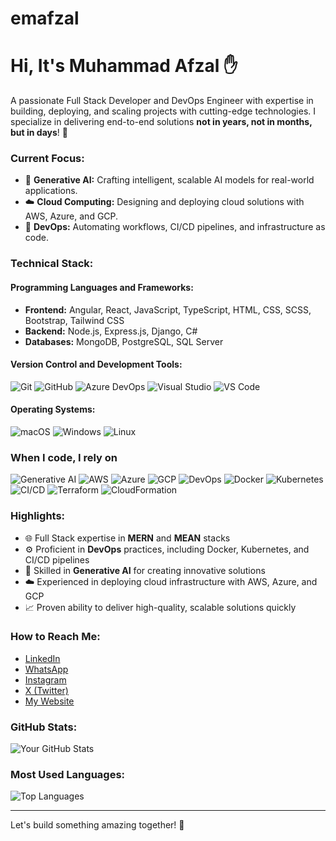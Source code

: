 # emafzal
# Hi, It's Muhammad Afzal ✋

A passionate Full Stack Developer and DevOps Engineer with expertise in building, deploying, and scaling projects with cutting-edge technologies. I specialize in delivering end-to-end solutions **not in years, not in months, but in days**! 🚀

### Current Focus:
- 🌟 **Generative AI:** Crafting intelligent, scalable AI models for real-world applications.
- ☁️ **Cloud Computing:** Designing and deploying cloud solutions with AWS, Azure, and GCP.
- 🔄 **DevOps:** Automating workflows, CI/CD pipelines, and infrastructure as code.

### Technical Stack:
#### Programming Languages and Frameworks:
- **Frontend:** Angular, React, JavaScript, TypeScript, HTML, CSS, SCSS, Bootstrap, Tailwind CSS
- **Backend:** Node.js, Express.js, Django, C#
- **Databases:** MongoDB, PostgreSQL, SQL Server

#### Version Control and Development Tools:
![Git](https://img.shields.io/badge/-Git-orange?logo=git&logoColor=white) ![GitHub](https://img.shields.io/badge/-GitHub-black?logo=github&logoColor=white) ![Azure DevOps](https://img.shields.io/badge/-Azure_DevOps-blue?logo=azure-devops&logoColor=white) ![Visual Studio](https://img.shields.io/badge/-Visual_Studio-purple?logo=visual-studio&logoColor=white) ![VS Code](https://img.shields.io/badge/-Visual_Studio_Code-blue?logo=visual-studio-code&logoColor=white)

#### Operating Systems:
![macOS](https://img.shields.io/badge/-macOS-black?logo=apple&logoColor=white) ![Windows](https://img.shields.io/badge/-Windows-blue?logo=windows&logoColor=white) ![Linux](https://img.shields.io/badge/-Linux-yellow?logo=linux&logoColor=white)

<h3>When I code, I rely on</h3>
<p>
  <img alt="Generative AI" src="https://img.shields.io/badge/-Generative%20AI-00b0d9?style=flat-square&logo=openai&logoColor=white" />
  <img alt="AWS" src="https://img.shields.io/badge/-AWS-FF9900?style=flat-square&logo=amazon-aws&logoColor=white" />
  <img alt="Azure" src="https://img.shields.io/badge/-Azure-0089D6?style=flat-square&logo=microsoft-azure&logoColor=white" />
  <img alt="GCP" src="https://img.shields.io/badge/-Google%20Cloud-4285F4?style=flat-square&logo=google-cloud&logoColor=white" />
  <img alt="DevOps" src="https://img.shields.io/badge/-DevOps-00A0B0?style=flat-square&logo=docker&logoColor=white" />
  <img alt="Docker" src="https://img.shields.io/badge/-Docker-2496ED?style=flat-square&logo=docker&logoColor=white" />
  <img alt="Kubernetes" src="https://img.shields.io/badge/-Kubernetes-326CE5?style=flat-square&logo=kubernetes&logoColor=white" />
  <img alt="CI/CD" src="https://img.shields.io/badge/-CI/CD-6DB33F?style=flat-square&logo=gitlab&logoColor=white" />
  <img alt="Terraform" src="https://img.shields.io/badge/-Terraform-7B42BC?style=flat-square&logo=terraform&logoColor=white" />
  <img alt="CloudFormation" src="https://img.shields.io/badge/-CloudFormation-FF9E00?style=flat-square&logo=aws&logoColor=white" />
</p>

### Highlights:
- 🌐 Full Stack expertise in **MERN** and **MEAN** stacks
- ⚙️ Proficient in **DevOps** practices, including Docker, Kubernetes, and CI/CD pipelines
- 🤖 Skilled in **Generative AI** for creating innovative solutions
- ☁️ Experienced in deploying cloud infrastructure with AWS, Azure, and GCP
- 📈 Proven ability to deliver high-quality, scalable solutions quickly

### How to Reach Me:
- [LinkedIn](https://www.linkedin.com/in/your-profile)
- [WhatsApp](https://wa.me/your-number)
- [Instagram](https://instagram.com/your-handle)
- [X (Twitter)](https://twitter.com/your-handle)
- [My Website](https://yourwebsite.com)

### GitHub Stats:
![Your GitHub Stats](https://github-readme-stats.vercel.app/api?username=your-github-username&show_icons=true&theme=radical)

### Most Used Languages:
![Top Languages](https://github-readme-stats.vercel.app/api/top-langs/?username=your-github-username&layout=compact&theme=radical)

---
Let's build something amazing together! 🚀



